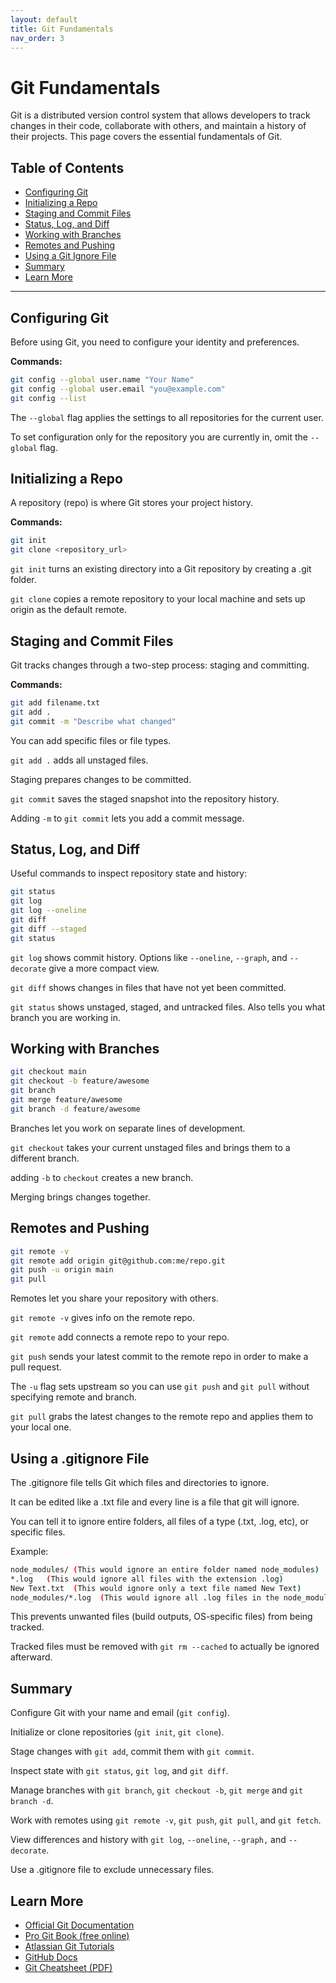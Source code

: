 ```yaml
---
layout: default
title: Git Fundamentals
nav_order: 3
---
```


# Git Fundamentals

Git is a distributed version control system that allows developers to track changes in their code, collaborate with others, and maintain a history of their projects. This page covers the essential fundamentals of Git.

## Table of Contents
- [Configuring Git](#configuring-git)
- [Initializing a Repo](#initializing-a-repo)
- [Staging and Commit Files](#staging-and-commit-files)
- [Status, Log, and Diff](#status-log-and-diff)
- [Working with Branches](#working-with-branches)
- [Remotes and Pushing](#remotes-and-pushing)
- [Using a Git Ignore File](#using-a-git-ignore-file)
- [Summary](#summary)
- [Learn More](#learn-more)

---

## Configuring Git

Before using Git, you need to configure your identity and preferences.

**Commands:**
```bash
git config --global user.name "Your Name"
git config --global user.email "you@example.com"
git config --list
```
The `--global` flag applies the settings to all repositories for the current user.

To set configuration only for the repository you are currently in, omit the `--global` flag.

## Initializing a Repo 

A repository (repo) is where Git stores your project history.

**Commands:**

```bash
git init
git clone <repository_url>
```
`git init` turns an existing directory into a Git repository by creating a .git folder.

`git clone` copies a remote repository to your local machine and sets up origin as the default remote.

## Staging and Commit Files
Git tracks changes through a two-step process: staging and committing.

**Commands:**

```bash
git add filename.txt
git add .
git commit -m "Describe what changed"
```
You can add specific files or file types.

`git add .` adds all unstaged files.

Staging prepares changes to be committed.

`git commit` saves the staged snapshot into the repository history.

Adding `-m` to `git commit` lets you add a commit message.

## Status, Log, and Diff
Useful commands to inspect repository state and history:

```bash
git status
git log
git log --oneline
git diff
git diff --staged
git status 
```
`git log` shows commit history. Options like `--oneline`, `--graph`, and `--decorate` give a more compact view.

`git diff` shows changes in files that have not yet been committed.

`git status` shows unstaged, staged, and untracked files. Also tells you what branch you are working in.

## Working with Branches
```bash
git checkout main
git checkout -b feature/awesome
git branch
git merge feature/awesome
git branch -d feature/awesome
```
Branches let you work on separate lines of development.

`git checkout` takes your current unstaged files and brings them to a different branch.

adding `-b` to `checkout` creates a new branch.

Merging brings changes together.


## Remotes and Pushing
```bash
git remote -v
git remote add origin git@github.com:me/repo.git
git push -u origin main
git pull
```
Remotes let you share your repository with others.

`git remote -v` gives info on the remote repo.

`git remote` add connects a remote repo to your repo.

`git push` sends your latest commit to the remote repo in order to make a pull request.

The `-u` flag sets upstream so you can use `git push` and `git pull` without specifying remote and branch.

`git pull` grabs the latest changes to the remote repo and applies them to your local one.

## Using a .gitignore File
The .gitignore file tells Git which files and directories to ignore. 

It can be edited like a .txt file and every line is a file that git will ignore.

You can tell it to ignore entire folders, all files of a type (.txt, .log, etc), or specific files.

Example:

```bash
node_modules/ (This would ignore an entire folder named node_modules)
*.log	(This would ignore all files with the extension .log)
New Text.txt  (This would ignore only a text file named New Text)
node_modules/*.log  (This would ignore all .log files in the node_modules folder)
```
This prevents unwanted files (build outputs, OS-specific files) from being tracked.

Tracked files must be removed with `git rm --cached` to actually be ignored afterward.

## Summary

Configure Git with your name and email (`git config`).

Initialize or clone repositories (`git init`, `git clone`).

Stage changes with `git add`, commit them with `git commit`.

Inspect state with `git status`, `git log`, and `git diff`.

Manage branches with `git branch`, `git checkout -b`, `git merge` and `git branch -d`.

Work with remotes using `git remote -v`, `git push`, `git pull`, and `git fetch`.

View differences and history with `git log`, `--oneline`, `--graph,` and `--decorate`.

Use a .gitignore file to exclude unnecessary files.

## Learn More
- [Official Git Documentation](https://git-scm.com/doc)  
- [Pro Git Book (free online)](https://git-scm.com/book/en/v2)  
- [Atlassian Git Tutorials](https://www.atlassian.com/git/tutorials)  
- [GitHub Docs](https://docs.github.com/en/get-started/using-git)  
- [Git Cheatsheet (PDF)](https://training.github.com/downloads/github-git-cheat-sheet.pdf)  